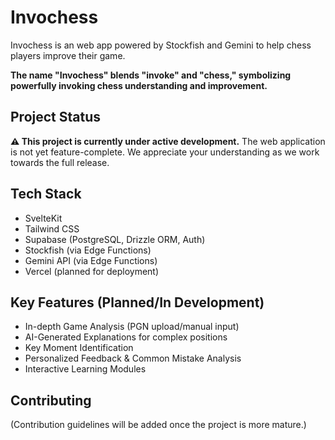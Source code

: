 # Invochess

Invochess is an web app powered by Stockfish and Gemini to help chess players improve their game.

**The name "Invochess" blends "invoke" and "chess," symbolizing powerfully invoking chess understanding and improvement.**

## Project Status

**⚠️ This project is currently under active development.** The web application is not yet feature-complete. We appreciate your understanding as we work towards the full release.

## Tech Stack

*   SvelteKit
*   Tailwind CSS
*   Supabase (PostgreSQL, Drizzle ORM, Auth)
*   Stockfish (via Edge Functions)
*   Gemini API (via Edge Functions)
*   Vercel (planned for deployment)

## Key Features (Planned/In Development)

*   In-depth Game Analysis (PGN upload/manual input)
*   AI-Generated Explanations for complex positions
*   Key Moment Identification
*   Personalized Feedback & Common Mistake Analysis
*   Interactive Learning Modules

## Contributing

(Contribution guidelines will be added once the project is more mature.)
